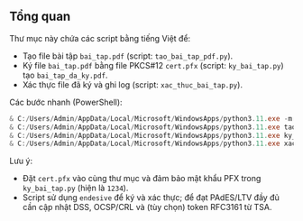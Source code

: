 Tổng quan
-------
Thư mục này chứa các script bằng tiếng Việt để:

- Tạo file bài tập `bai_tap.pdf` (script: `tao_bai_tap_pdf.py`).
- Ký file `bai_tap.pdf` bằng file PKCS#12 `cert.pfx` (script: `ky_bai_tap.py`) tạo `bai_tap_da_ky.pdf`.
- Xác thực file đã ký và ghi log (script: `xac_thuc_bai_tap.py`).

Các bước nhanh (PowerShell):
```powershell
& C:/Users/Admin/AppData/Local/Microsoft/WindowsApps/python3.11.exe -m pip install -r yeu_cau.txt
& C:/Users/Admin/AppData/Local/Microsoft/WindowsApps/python3.11.exe tao_bai_tap_pdf.py
& C:/Users/Admin/AppData/Local/Microsoft/WindowsApps/python3.11.exe ky_bai_tap.py
& C:/Users/Admin/AppData/Local/Microsoft/WindowsApps/python3.11.exe xac_thuc_bai_tap.py
```

Lưu ý:
- Đặt `cert.pfx` vào cùng thư mục và đảm bảo mật khẩu PFX trong `ky_bai_tap.py` (hiện là `1234`).
- Script sử dụng `endesive` để ký và xác thực; để đạt PAdES/LTV đầy đủ cần cập nhật DSS, OCSP/CRL và (tùy chọn) token RFC3161 từ TSA.
